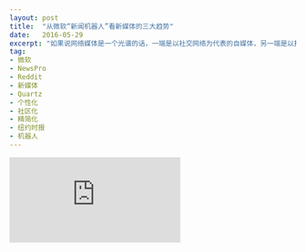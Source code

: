 ```yaml
---
layout: post
title:  "从微软“新闻机器人”看新媒体的三大趋势"
date:   2016-05-29
excerpt: "如果说网络媒体是一个光谱的话，一端是以社交网络为代表的自媒体，另一端是以报社电台代表的权威媒体，中间的间隔就是网络社区。目前，自媒体被Twitter、微博垄断，权威媒体被传统媒体霸占。只有网络社区目前还是“诸侯并起”，光谱的中段成了新媒体的主战场。"
tag:
- 微软
- NewsPro
- Reddit
- 新媒体
- Quartz
- 个性化
- 社区化
- 精简化
- 纽约时报
- 机器人
---
```


<iframe id="article_iframe" src="http://zhuanlan.zhihu.com/p/23183961" frameborder="0" allowfullscreen onload="span();"></iframe>

<script>
function span() {
    document.getElementById("article_iframe").width=document.getElementsByClassName("block-left")[0].offsetWidth*0.8;
    document.getElementById("article_iframe").height=screen.height;
}
</script>